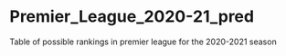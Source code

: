 # Premier_League_2020-21_pred
Table of possible rankings in premier league for the 2020-2021 season

